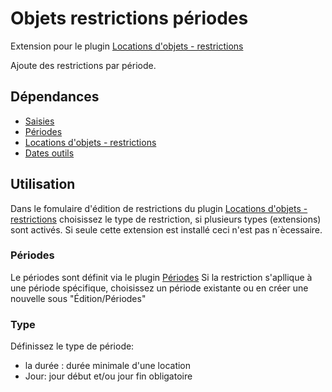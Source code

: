 # Objets restrictions périodes
Extension pour le plugin [Locations d&#039;objets - restrictions](https://github.com/abelass/locations_objets_restrictions)

Ajoute des restrictions par période.

## Dépendances
- [Saisies](https://plugins.spip.net/saisies.html)
- [Périodes](https://github.com/abelass/periodes)
- [Locations d&#039;objets - restrictions](https://github.com/abelass/locations_objets_restrictions)
- [Dates outils](https://github.com/abelass/dates_outils)

## Utilisation
Dans le fomulaire d'édition de restrictions du plugin [Locations d&#039;objets - restrictions](https://github.com/abelass/locations_objets_restrictions) choisissez le type de restriction, si plusieurs types (extensions) sont activés. Si seule cette extension est installé ceci n'est pas n´ècessaire.

### Périodes
Le périodes sont définit via le plugin [Périodes](https://github.com/abelass/periodes)
Si la restriction s'apllique à une période spécifique, choisissez un période existante ou en créer une nouvelle sous "Édition/Périodes"

### Type
Définissez le type de période:
- la durée : durée minimale d'une location
- Jour: jour début et/ou jour fin obligatoire


